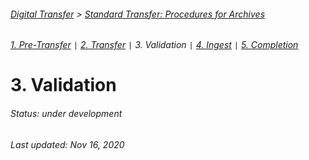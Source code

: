 ###### [Digital Transfer](../../README.md) > [Standard Transfer: Procedures for Archives](00-introduction.md)
###### [1. Pre-Transfer](01-pre-transfer.md) `|` [2. Transfer](02-transfer.md) `|` 3. Validation `|` [4. Ingest](04-ingest.md) `|` [5. Completion](05-completion.md)

# 3. Validation
###### Status: under development


###### Last updated: Nov 16, 2020
